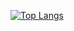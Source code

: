 [![Top Langs](https://github-readme-stats.vercel.app/api/top-langs/?username=ISAWASHUN
)](https://github.com/anuraghazra/github-readme-stats)
